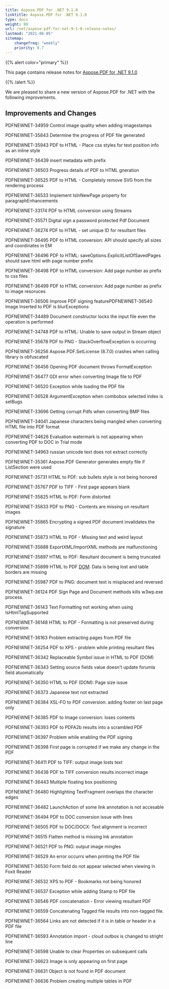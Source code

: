 ```yaml
---
title: Aspose.PDF for .NET 9.1.0
linktitle: Aspose.PDF for .NET 9.1.0
type: docs
weight: 90
url: /net/aspose-pdf-for-net-9-1-0-release-notes/
lastmod: "2021-06-05"
sitemap:
    changefreq: "weekly"
    priority: 0.7
---
```


{{% alert color="primary" %}}

This page contains release notes for [Aspose.PDF for .NET 9.1.0](http://www.aspose.com/downloads/pdf/net/new-releases/aspose.pdf-for-.net-9.1.0/)

{{% /alert %}}

We are pleased to share a new version of Aspose.PDF for .NET with the following improvements.
## **Improvements and Changes**
PDFNEWNET-34959 Control image quality when adding imagestamps

PDFNEWNET-35843 Determine the progress of PDF file generated

PDFNEWNET-35943 PDF to HTML - Place css styles for text position info as an inline style

PDFNEWNET-36439 insert metadata with prefix

PDFNEWNET-36503 Progress details of PDF to HTML gneration

PDFNEWNET-36525 PDF to HTML - Completely remove SVG from the rendering process

PDFNEWNET-36533 Implement IsInNewPage property for paragraphEnhancements

PDFNEWNET-33174 PDF to HTML conversion using Streams

PDFNEWNET-35571 Digital sign a password protected Pdf Document

PDFNEWNET-36274 PDF to HTML - set unique ID for resultant files

PDFNEWNET-36495 PDF to HTML conversion: API should specify all sizes and coordinates in EM

PDFNEWNET-36496 PDF to HTML: saveOptions.ExplicitListOfSavedPages should save html with page number prefix

PDFNEWNET-36498 PDF to HTML conversion: Add page number as prefix to css files

PDFNEWNET-36499 PDF to HTML conversion: Add page number as prefix to image resoruces

PDFNEWNET-36506 Improve PDF signing featurePDFNEWNET-36540 Image Inserted to PDF is blurExceptions

PDFNEWNET-34489 Document constructor locks the input file even the operation is performed

PDFNEWNET-34748 PDF to HTML: Unable to save output in Stream object

PDFNEWNET-35678 PDF to PNG - StackOverflowException is occurring

PDFNEWNET-36256 Aspose.PDF.SetLicense (8.7.0) crashes when calling library is obfuscated

PDFNEWNET-36456 Opening PDF document throws FormatException

PDFNEWNET-36477 GDI error when converting Image file to PDF

PDFNEWNET-36520 Exception while loading the PDF file

PDFNEWNET-36528 ArgumentException when combobox selected index is setBugs

PDFNEWNET-33696 Getting corrupt Pdfs when converting BMP files

PDFNEWNET-34041 Japanese characters being mangled when converting HTML file into PDF format

PDFNEWNET-34626 Evaluation watermark is not appearing when converting PDF to DOC in Trial mode

PDFNEWNET-34963 russian unicode text does not extract correctly

PDFNEWNET-35361 Aspose.PDF Generator generates empty file if ListSection were used

PDFNEWNET-35731 HTML to PDF: sub bullets style is not being honored

PDFNEWNET-35767 PDF to TIFF - First page appears blank

PDFNEWNET-35825 HTML to PDF: Form distorted

PDFNEWNET-35833 PDF to PNG - Contents are missing on resultant images

PDFNEWNET-35865 Encrypting a signed PDF document invalidates the signature

PDFNEWNET-35873 HTML to PDF - Missing text and weird layout

PDFNEWNET-35888 ExportXML/ImportXML methods are malfunctioning

PDFNEWNET-35897 HTML to PDF: Resultant document is being truncated

PDFNEWNET-35899 HTML to PDF [DOM](/pages/createpage.action?spaceKey=pdfnet&title=DOM&linkCreation=true&fromPageId=7120592): Data is being lost and table borders are missing

PDFNEWNET-35987 PDF to PNG: document text is misplaced and reversed

PDFNEWNET-36124 PDF Sign Page and Document methods kills w3wp.exe process.

PDFNEWNET-36143 Text Formatting not working when using IsHtmlTagSupported

PDFNEWNET-36148 HTML to PDF - Formatting is not preserved during conversion

PDFNEWNET-36163 Problem extracting pages from PDF file

PDFNEWNET-36254 PDF to XPS - problem while printing resultant files

PDFNEWNET-36342 Replaceable Symbol issue in HTML to PDF (DOM)

PDFNEWNET-36343 Setting source fields value doesn't update forumla field atuomatically

PDFNEWNET-36350 HTML to PDF (DOM): Page size issue

PDFNEWNET-36373 Japanese text not extracted

PDFNEWNET-36384 XSL-FO to PDF conversion: adding footer on last page only

PDFNEWNET-36385 PDF to Image conversion: loses contents

PDFNEWNET-36393 PDF to PDFA2b results into a scrambled PDF

PDFNEWNET-36397 Problem while enabling the PDF signing

PDFNEWNET-36398 First page is corrupted if we make any change in the PDF

PDFNEWNET-36411 PDF to TIFF: output image losts text

PDFNEWNET-36438 PDF to TIFF conversion results incorrect image

PDFNEWNET-36443 Multiple floating box positioning

PDFNEWNET-36480 Highlighting TextFragment overlaps the character edges

PDFNEWNET-36482 LaunchAction of some link annotation is not accesable

PDFNEWNET-36494 PDF to DOC conversion issue with lines

PDFNEWNET-36505 PDF to DOC/DOCX: Text alignment is incorrect

PDFNEWNET-36515 Flatten method is missing Ink annotation

PDFNEWNET-36521 PDF to PNG: output image mingles

PDFNEWNET-36529 An error occurrs when printing the PDF file

PDFNEWNET-36530 Form field do not appear selected when viewing in Foxit Reader

PDFNEWNET-36532 XPS to PDF - Bookmarks not being honored

PDFNEWNET-36537 Exception while adding Stamp to PDF file

PDFNEWNET-36546 PDF concatenation - Error viewing resultant PDF

PDFNEWNET-36559 Concatenating Tagged file results into non-tagged file.

PDFNEWNET-36564 Links are not detected if it is in table or header in a PDF file

PDFNEWNET-36593 Annotation import - cloud outbox is changed to stright line

PDFNEWNET-36598 Unable to clear Properties on subsequent calls

PDFNEWNET-36623 Image is only appearing on first page

PDFNEWNET-36631 Object is not found in PDF document

PDFNEWNET-36636 Problem creating multiple tables in PDF
